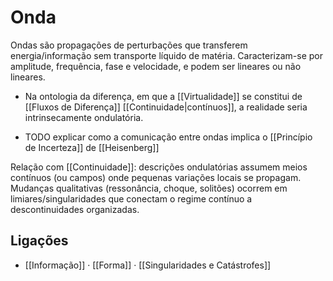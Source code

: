 # Onda

Ondas são propagações de perturbações que transferem energia/informação sem transporte líquido de matéria. Caracterizam-se por amplitude, frequência, fase e velocidade, e podem ser lineares ou não lineares.

- Na ontologia da diferença, em que a [[Virtualidade]] se constitui de [[Fluxos de Diferença]] [[Continuidade|contínuos]], a realidade seria intrinsecamente ondulatória.

- TODO explicar como a comunicação entre ondas implica o [[Princípio de Incerteza]] de [[Heisenberg]]

Relação com [[Continuidade]]: descrições ondulatórias assumem meios contínuos (ou campos) onde pequenas variações locais se propagam. Mudanças qualitativas (ressonância, choque, solitões) ocorrem em limiares/singularidades que conectam o regime contínuo a descontinuidades organizadas.

## Ligações
- [[Informação]] · [[Forma]] · [[Singularidades e Catástrofes]]
